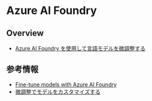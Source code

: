 # Azure AI Foundry

## Overview

- [Azure AI Foundry を使用して言語モデルを微調整する](https://learn.microsoft.com/ja-jp/training/modules/finetune-model-copilot-ai-studio/)

## 参考情報

- [Fine-tune models with Azure AI Foundry](https://learn.microsoft.com/en-us/azure/ai-studio/concepts/fine-tuning-overview)
- [微調整でモデルをカスタマイズする](https://learn.microsoft.com/ja-jp/azure/ai-services/openai/how-to/fine-tuning)
